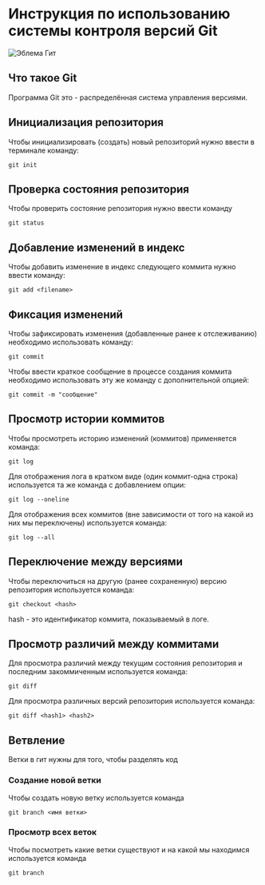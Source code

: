 # **Инструкция по использованию системы контроля версий Git**

![Эблема Гит](git.jpg)

## Что такое Git

Программа Git это - распределённая система управления версиями.

## Инициализация репозитория

Чтобы инициализировать (создать) новый репозиторий нужно ввести в терминале команду:

    git init

## Проверка состояния репозитория

Чтобы проверить состояние репозитория нужно ввести команду

    git status

## Добавление изменений в индекс

Чтобы добавить изменение в индекс следующего коммита нужно ввести команду:

    git add <filename>

## Фиксация изменений

Чтобы зафиксировать изменения (добавленные ранее к отслеживанию) необходимо использовать команду:

    git commit

Чтобы ввести краткое сообщение в процессе создания коммита необходимо использовать эту же команду с дополнительной опцией:

    git commit -m "сообщение"
    
## Просмотр истории коммитов

Чтобы просмотреть историю изменений (коммитов) применяется команда:

    git log

Для отображения лога в кратком виде (один коммит-одна строка) используется та же команда с добавлением опции:

    git log --oneline

Для отображения всех коммитов (вне зависимости от того на какой из них мы переключены) используется команда:

    git log --all

## Переключение между версиями

Чтобы переключиться на другую (ранее сохраненную) версию репозитория используется команда:

    git checkout <hash>

hash - это идентификатор коммита, показываемый в логе.

## Просмотр различий между коммитами

Для просмотра различий между текущим состояния репозитория и последним закоммиченным используется команда:

    git diff
Для просмотра различных версий репозитория используется команда:

    git diff <hash1> <hash2>

## Ветвление

Ветки в гит нужны для того, чтобы разделять код

### Создание новой ветки

Чтобы создать новую ветку используется команда

    git branch <имя ветки>

### Просмотр всех веток

Чтобы посмотреть какие ветки существуют и на какой мы находимся используется команда

    git branch